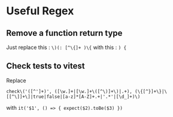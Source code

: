 # Useful Regex

## Remove a function return type

Just replace this : `\)(: [^\{]+ )\{` with this : `) {`

## Check tests to vitest

Replace

```text
check\('([^']+)', ([\w.]+|[\w.]+\([^\)]+\)|.+), (\{[^}]+\}|\[[^\]]+\]|true|false|[a-z]*[A-Z]+.+|'.*'|[\d_]+)\)
```

with `it('$1', () => { expect($2).toBe($3) })`
